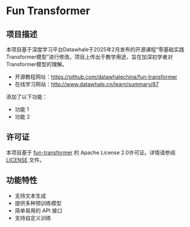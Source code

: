 # Fun Transformer
## 项目描述
本项目基于深度学习平台Datawhale于2025年2月发布的开源课程“零基础实践Transformer模型”进行修改。项目上传出于教学用途，旨在加深初学者对Transformer模型的理解。
- 开源教程网址：https://github.com/datawhalechina/fun-transformer
- 在线学习网站：http://www.datawhale.cn/learn/summary/87

添加了以下功能：
- 功能 1
- 功能 2
  
## 许可证
本项目基于 [fun-transformer](https://github.com/datawhalechina/fun-transformer) 的 Apache License 2.0许可证。详情请参阅 [LICENSE](https://github.com/BeerSquare/fun-transformer/LICENSE) 文件。





## 功能特性
- 支持文本生成
- 提供多种预训练模型
- 简单易用的 API 接口
- 支持自定义训练


